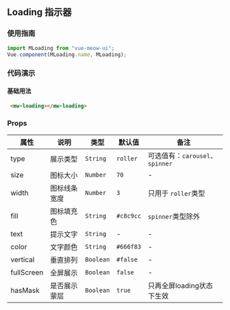 ## Loading 指示器
### 使用指南
``` javascript
import MLoading from "vue-meow-ui";
Vue.component(MLoading.name, MLoading);
```
### 代码演示
#### 基础用法
```html
 <mw-loading></mw-loading>
```
### Props
| 属性 | 说明 | 类型 | 默认值 | 备注 |
|------|------|------|------|------|
| type | 展示类型 | `String` | `roller` | 可选值有：`carousel`、`spinner` |
| size | 图标大小 | `Number` | `70` | - |
| width | 图标线条宽度 | `Number` | `3` | 只用于 `roller`类型 |
| fill | 图标填充色 | `String` | `#c8c9cc` | `spinner`类型除外 |
| text | 提示文字 | `String` | - | - |
| color | 文字颜色 | `String` | `#666f83` | - |
| vertical | 垂直排列 | `Boolean` | `#false` | - |
| fullScreen | 全屏展示 | `Boolean` | `false` | - |
| hasMask | 是否展示蒙层| `Boolean` | `true` | 只再全屏loading状态下生效 |
